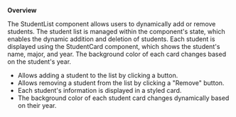 **Overview**

The StudentList component allows users to dynamically add or remove students. The student list is managed within the component's state, which enables the dynamic addition and deletion of students. Each student is displayed using the StudentCard component, which shows the student's name, major, and year. The background color of each card changes based on the student's year.

- Allows adding a student to the list by clicking a button.
- Allows removing a student from the list by clicking a "Remove" button.
- Each student's information is displayed in a styled card.
- The background color of each student card changes dynamically based on their year.
